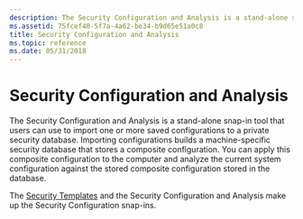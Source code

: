 ```yaml
---
description: The Security Configuration and Analysis is a stand-alone snap-in tool that users can use to import one or more saved configurations to a private security database.
ms.assetid: 75fcef40-5f7a-4a62-be34-b9d65e51a0c8
title: Security Configuration and Analysis
ms.topic: reference
ms.date: 05/31/2018
---
```


# Security Configuration and Analysis

The Security Configuration and Analysis is a stand-alone snap-in tool that users can use to import one or more saved configurations to a private security database. Importing configurations builds a machine-specific security database that stores a composite configuration. You can apply this composite configuration to the computer and analyze the current system configuration against the stored composite configuration stored in the database.

The [Security Templates](security-templates.md) and the Security Configuration and Analysis make up the Security Configuration snap-ins.

 

 



